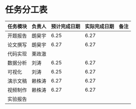 # 任务分工表

| 任务模块 | 负责人 | 预计完成日期 | 实际完成日期 | 备注 |
|---|---|---|---|---|
| 开题报告 |朗昊宇 |6.25 |6.27 | |
| 论文撰写 |朗昊宇 |6.27 |6.27 | |
| 代码实现 |栗政澈 | | | |
| 数据分析 |刘涛 | 6.25|6.27 | |
| 可视化 |刘涛 |6.25 |6.27 | |
| 演示文稿 |赖株涛 |6.27 |6.27 | |
| 视频制作 |赖株涛 |6.27 | 6.27| |
| 实验报告 | | | | |
